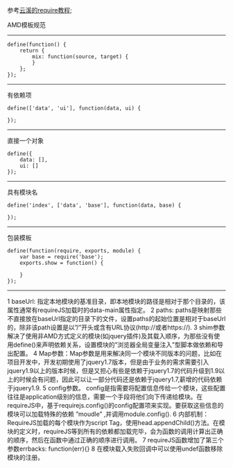 参考[云溪的require教程](http://www.cnblogs.com/tugenhua0707/p/4067220.html);



AMD模板规范

- - -

    define(function() {
        return {
            mix: function(source, target) {
            }
        };
    });

- - -

有依赖项

    define(['data', 'ui'], function(data, ui) {

    });

- - -

直接一个对象

    define({
        data: [],
        ui: []
    });

- - -

具有模块名

    define('index', ['data', 'base'], function(data, base) {

    });

- - -

包装模板

    define(function(require, exports, module) {
        var base = require('base');
        exports.show = function() {
            
        }
    });

---

1   baseUrl: 指定本地模块的基准目录，即本地模块的路径是相对于那个目录的，该属性通常有requireJS加载时的data-main属性指定。
2   paths:  paths是映射那些不直接放在baseUrl指定的目录下的文件，设置paths的起始位置是相对于baseUrl的，除非该path设置是以”/”开头或含有URL协议(http://或者https://).
3   shim参数 解决了使用非AMD方式定义的模块(如jquery插件)及其载入顺序，为那些没有使用define()来声明依赖关系，设置模块的”浏览器全局变量注入”型脚本做依赖和导出配置。
4   Map参数：Map参数是用来解决同一个模块不同版本的问题，比如在项目开发中，开发初期使用了jquery1.7版本，但是由于业务的需求需要引入jquery1.9以上的版本时候，但是又担心有些是依赖于jquery1.7的代码升级到1.9以上的时候会有问题，因此可以让一部分代码还是依赖于jquery1.7,薪增的代码依赖于jquery1.9.
5   config参数。 config是指需要将配置信息传给一个模块，这些配置往往是application级别的信息，需要一个手段将他们向下传递给模块。在requireJS中，基于requirejs.config()的config配置项来实现。要获取这些信息的模块可以加载特殊的依赖 ”moudle” ,并调用module.config().
6   内部机制：RequireJS加载的每个模块作为script Tag，使用head.appendChild()方法。在模块的定义时，requireJS等到所有的依赖都加载完毕，会为函数的调用计算出正确的顺序，然后在函数中通过正确的顺序进行调用。
7   requireJS函数增加了第三个参数errbacks: function(err){}
8   在模块载入失败回调中可以使用undef函数移除模块的注册。